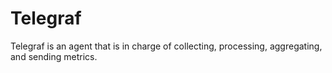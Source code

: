 # Telegraf

Telegraf is an agent that is in charge of collecting, processing, aggregating, and sending metrics.